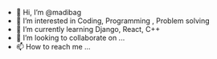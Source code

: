 - 👋 Hi, I’m @madibag
- 👀 I’m interested in Coding, Programming , Problem solving 
- 🌱 I’m currently learning Django, React, C++
- 💞️ I’m looking to collaborate on ...
- 📫 How to reach me ...

<!---
madibag/madibag is a ✨ special ✨ repository because its `README.md` (this file) appears on your GitHub profile.
You can click the Preview link to take a look at your changes.
--->
